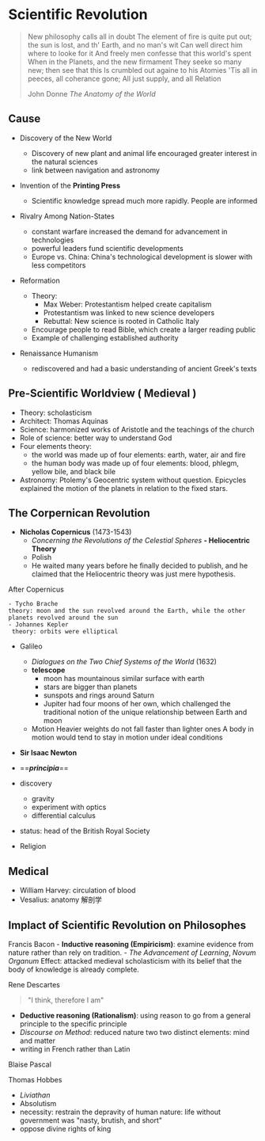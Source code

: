 

# Scientific Revolution

> New philosophy calls all in doubt
> The element of fire is quite put out;
> the sun is lost, and th' Earth, and no man's wit
> Can well direct him where to looke for it
> And freely men confesse that this world's spent
> When in the Planets, and the new firmament
> They seeke so many new; then see that this
> Is crumbled out againe to his Atomies
> 'Tis all in peeces, all coherance gone;
> All just supply, and all Relation
>  
>  John Donne _The Anatomy of the World_
## Cause
  - Discovery of the New World
     - Discovery of new plant and animal life encouraged greater interest in the natural sciences
     - link between navigation and astronomy

   - Invention of the **Printing Press**
     - Scientific knowledge spread much more rapidly. People are informed
  - Rivalry Among Nation-States
    - constant warfare increased the demand for advancement in technologies
    - powerful leaders fund scientific developments
    - Europe vs. China: China's technological development is slower with less competitors 

  - Reformation
    - Theory:
      - Max Weber: Protestantism helped create capitalism
      - Protestantism was linked to new science developers
      - Rebuttal: New science is rooted in Catholic Italy
    - Encourage people to read Bible, which create a larger reading public
    - Example of challenging established authority

   - Renaissance Humanism
     - rediscovered and had a basic understanding of ancient Greek's texts

## Pre-Scientific Worldview ( Medieval )
    
   - Theory: scholasticism
   - Architect: Thomas Aquinas
   - Science: harmonized works of Aristotle and the teachings of the church
   - Role of science: better way to understand God
   - Four elements theory: 
     - the world was made up of four elements: earth, water, air and fire
     - the human body was made up of four elements: blood, phlegm, yellow bile, and black bile
   - Astronomy: Ptolemy's Geocentric system without question. Epicycles explained the motion of the planets in relation to the fixed stars.

## The Corpernican Revolution

 - **Nicholas Copernicus** (1473-1543)
   - _Concerning the Revolutions of the Celestial Spheres_
   **- Heliocentric Theory**
   - Polish
   - He waited many years before he finally decided to publish, and he claimed that the Heliocentric theory was just mere hypothesis.

After Copernicus

    - Tycho Brache
    theory: moon and the sun revolved around the Earth, while the other planets revolved around the sun
    - Johannes Kepler
     theory: orbits were elliptical

 - Galileo
   - _Dialogues on the Two Chief Systems of the World_ (1632)
   - **telescope**
     - moon has mountainous similar surface with earth
     - stars are bigger than planets
     - sunspots and rings around Saturn
     - Jupiter had four moons of her own, which challenged the traditional notion of the unique relationship between Earth and moon
   - Motion
   Heavier weights do not fall faster than lighter ones
   A body in motion would tend to stay in motion under ideal conditions

 - **Sir Isaac Newton**
 - ==_**principia**_==
 - discovery
   -  gravity
   - experiment with optics
   - differential calculus
 - status: head of the British Royal Society
 - Religion

## Medical
  - William Harvey: circulation of blood
  - Vesalius: anatomy 解剖学

## Implact of Scientific Revolution on Philosophes

  Francis Bacon
    - **Inductive reasoning (Empiricism)**: examine evidence from nature rather than rely on tradition.
    - _The Advancement of Learning_, _Novum Organum_
    Effect: attacked medieval scholasticism with its belief that the body of knowledge is already complete.

Rene Descartes
> "I think, therefore I am"
  - **Deductive reasoning (Rationalism)**: using reason to go from a general principle to the specific principle
  -  _Discourse on Method_: 
     reduced nature two two distinct elements: mind and matter
  - writing in French rather than Latin

Blaise Pascal

Thomas Hobbes
  - _Liviathan_
  - Absolutism
  - necessity: restrain the depravity of human nature: life without government was "nasty, brutish, and short"
  - oppose divine rights of king


    
  

<!--stackedit_data:
eyJoaXN0b3J5IjpbLTE4ODQ4MTM3MzIsNjU0NDI2OTc3XX0=
-->